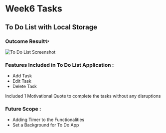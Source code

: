 # Week6 Tasks

## To Do List with Local Storage

### Outcome Result✨

![To Do List Screenshot](https://user-images.githubusercontent.com/74645302/187072498-1aa4d409-1f58-4d7c-8178-f3043f4bbfb7.png)

### Features Included in To Do List Application :

- Add Task
- Edit Task
- Delete Task

Included 1 Motivational Quote to complete the tasks without any disruptions

### Future Scope :

- Adding Timer to the Functionalities
- Set a Background for To Do App

